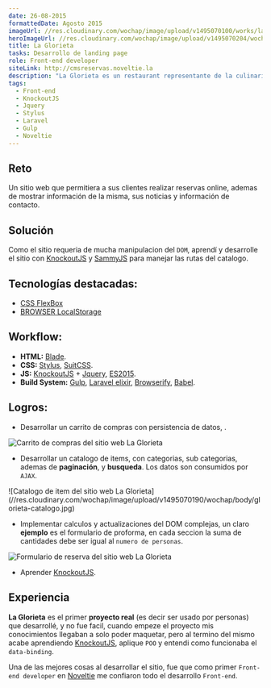 ```yaml
---
date: 26-08-2015
formattedDate: Agosto 2015
imageUrl: //res.cloudinary.com/wochap/image/upload/v1495070100/works/la-glorieta.jpg
heroImageUrl: //res.cloudinary.com/wochap/image/upload/v1495070204/wochap/hero/la-glorieta.jpg
title: La Glorieta
tasks: Desarrollo de landing page
role: Front-end developer
siteLink: http://cmsreservas.noveltie.la
description: "La Glorieta es un restaurant representante de la culinaria tacneña en múltiples eventos y concursos."
tags:
  - Front-end
  - KnockoutJS
  - Jquery
  - Stylus
  - Laravel
  - Gulp
  - Noveltie
---
```


## Reto

Un sitio web que permitiera a sus clientes realizar reservas online, ademas de mostrar información de la misma, sus noticias y información de contacto.

## Solución

Como el sitio requeria de mucha manipulacion del `DOM`, aprendí y desarrolle el sitio con  [KnockoutJS](knockoutjs.com) y [SammyJS](http://sammyjs.org/) para manejar las rutas del catalogo.

## Tecnologías destacadas:

* [CSS FlexBox](https://css-tricks.com/snippets/css/a-guide-to-flexbox/)
* [BROWSER LocalStorage](https://developer.mozilla.org/en-US/docs/Web/API/Storage/LocalStorage)

## Workflow:

* **HTML:** [Blade](https://laravel.com/docs/5.3/blade).
* **CSS:** [Stylus](http://stylus-lang.com/), [SuitCSS](https://suitcss.github.io/).
* **JS:** [KnockoutJS](http://knockoutjs.com/) + [Jquery](https://jquery.com/), [ES2015](https://babeljs.io/learn-es2015/).
* **Build System:** [Gulp](http://gulpjs.com/), [Laravel elixir](https://laravel.com/docs/5.3/elixir), [Browserify](http://browserify.org/), [Babel](https://babeljs.io/).

## Logros:

* Desarrollar un carrito de compras con persistencia de datos, .

![Carrito de compras del sitio web La Glorieta](//res.cloudinary.com/wochap/image/upload/v1495070180/wochap/body/glorieta-carrito.jpg)

* Desarrollar un catalogo de items, con categorias, sub categorias, ademas de **paginación**, y **busqueda**. Los datos son consumidos por `AJAX`.

<div>
  ![Catalogo de item del sitio web La Glorieta](//res.cloudinary.com/wochap/image/upload/v1495070190/wochap/body/glorieta-catalogo.jpg)
</div>

* Implementar calculos y actualizaciones del DOM complejas, un claro **ejemplo** es el formulario de proforma, en cada seccion la suma de cantidades debe ser igual al `numero de personas`.

![Formulario de reserva del sitio web La Glorieta](//res.cloudinary.com/wochap/image/upload/v1495070186/wochap/body/glorieta-reserva.gif)

* Aprender [KnockoutJS](http://knockoutjs.com/).

## Experiencia

**La Glorieta** es el primer **proyecto real** (es decir ser usado por personas) que desarrollé, y no fue facil, cuando empeze el proyecto mis conocimientos llegaban a solo poder maquetar, pero al termino del mismo acabe aprendiendo [KnockoutJS](http://knockoutjs.com/), aplique `POO` y entendi como funcionaba el `data-binding`.

Una de las mejores cosas al desarrollar el sitio, fue que como primer `Front-end developer` en [Noveltie](https://noveltie.la/) me confiaron todo el desarrollo `Front-end`.

